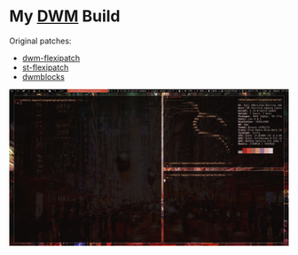 # My [DWM](https://dwm.suckless.org/) Build
Original patches:
* [dwm-flexipatch](https://github.com/bakkeby/dwm-flexipatch) 
* [st-flexipatch](https://github.com/bakkeby/st-flexipatch)
* [dwmblocks](https://github.com/torrinfail/dwmblocks)

![](202202161732.png)
